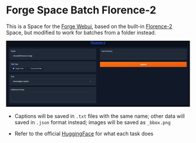 ﻿# Forge Space Batch Florence-2
This is a Space for the [Forge Webui](https://github.com/lllyasviel/stable-diffusion-webui-forge), based on the built-in [Florence-2](https://github.com/lllyasviel/stable-diffusion-webui-forge/tree/main/extensions-builtin/forge_space_florence_2) Space, but modified to work for batches from a folder instead.

<p align="center">
<img src="./ui.png" width=768>
</p>

- Captions will be saved in `.txt` files with the same name; other data will saved in `.json` format instead; images will be saved as `_bbox.png` 

- Refer to the official [HuggingFace](https://huggingface.co/microsoft/Florence-2-large) for what each task does
